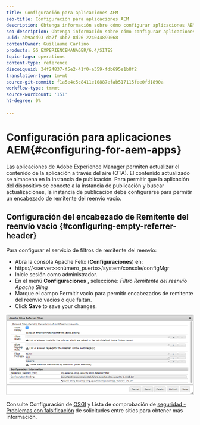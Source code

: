```yaml
---
title: Configuración para aplicaciones AEM
seo-title: Configuración para aplicaciones AEM
description: Obtenga información sobre cómo configurar aplicaciones AEM.
seo-description: Obtenga información sobre cómo configurar aplicaciones AEM.
uuid: ab9acd93-da7f-4bb7-8d26-224044899068
contentOwner: Guillaume Carlino
products: SG_EXPERIENCEMANAGER/6.4/SITES
topic-tags: operations
content-type: reference
discoiquuid: 34f24837-f5e2-41f0-a359-fdb695e1b8f2
translation-type: tm+mt
source-git-commit: f1a5e4c5c8411e10887efab517115fee0fd1890a
workflow-type: tm+mt
source-wordcount: '151'
ht-degree: 0%

---
```



# Configuración para aplicaciones AEM{#configuring-for-aem-apps}

Las aplicaciones de Adobe Experience Manager permiten actualizar el contenido de la aplicación a través del aire (OTA). El contenido actualizado se almacena en la instancia de publicación. Para permitir que la aplicación del dispositivo se conecte a la instancia de publicación y buscar actualizaciones, la instancia de publicación debe configurarse para permitir un encabezado de remitente del reenvío vacío.

## Configuración del encabezado de Remitente del reenvío vacío {#configuring-empty-referrer-header}

Para configurar el servicio de filtros de remitente del reenvío:

* Abra la consola Apache Felix (**Configuraciones**) en:
* https://&lt;server>:&lt;número_puerto>/system/console/configMgr
* Inicie sesión como administrador.
* En el menú **Configuraciones** , seleccione: *Filtro Remitente del reenvío Apache Sling*
* Marque el campo Permitir vacío para permitir encabezados de remitente del reenvío vacíos o que faltan.
* Click **Save** to save your changes.

![chlimage_1-58](assets/chlimage_1-58.png)

Consulte Configuración de [OSGI](/help/sites-deploying/osgi-configuration-settings.md) y Lista de comprobación de [seguridad - Problemas con falsificación](/help/sites-administering/security-checklist.md#protect-against-cross-site-request-forgery) de solicitudes entre sitios para obtener más información.

